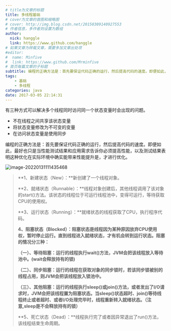 ```yaml
---
# title为文章的标题
title: 多线程基础
# cover为文章的首图和缩略图
# cover: http://img.blog.csdn.net/20150309140927553
# 作者信息，多作者则设置为数组
author: 
  nick: hanggle
  link: https://www.github.com/hanggle
# 如果文章为转载文章，需要多加文章出处项
#editor:
#  name: Minfive
#  link: https://www.github.com/Mrminfive
# 首页每篇文章的子标题
subtitle: 编程的正确方法是：首先要保证代码正确的运行，然后提高代码的速度。即便如此，最好也只是当性能测试结果和应用需求告诉你必须提高性能，以及测试结果表明这种优化在实际环境中确实能带来性能提升是，才进行优化。
tags: 
    - 基础
    - 多线程
categories: java
date: 2017-03-05 22:14:31
---
```


有三种方式可以解决多个线程同时访问同一个状态变量时会出现的问题。

* 不在线程之间共享该状态变量
* 将状态变量修改为不可变的变量
* 在访问状态变量是使用同步

编程的正确方法是：首先要保证代码正确的运行，然后提高代码的速度。即便如此，最好也只是当性能测试结果和应用需求告诉你必须提高性能，以及测试结果表明这种优化在实际环境中确实能带来性能提升是，才进行优化。

![image-20220131111435468](https://hanggle-blog.oss-cn-hangzhou.aliyuncs.com/article/image-20220131111435468.png)

> **1、新建状态（New）：**新创建了一个线程对象。
> 
> **2、就绪状态（Runnable）：**线程对象创建后，其他线程调用了该对象的start()方法。该状态的线程位于可运行线程池中，变得可运行，等待获取CPU的使用权。
> 
> **3、运行状态（Running）：**就绪状态的线程获取了CPU，执行程序代码。
> 
> **4、阻塞状态（Blocked）：阻塞状态是线程因为某种原因放弃CPU使用权，暂时停止运行。直到线程进入就绪状态，才有机会转到运行状态。阻塞的情况分三种：**
> 
> **（一）、等待阻塞：运行的线程执行wait()方法，JVM会把该线程放入等待池中。(wait会释放持有的锁)**
> 
> **（二）、同步阻塞：运行的线程在获取对象的同步锁时，若该同步锁被别的线程占用，则JVM会把该线程放入锁池中。**
> 
> **（三）、其他阻塞：运行的线程执行sleep()或join()方法，或者发出了I/O请求时，JVM会把该线程置为阻塞状态。当sleep()状态超时、join()等待线程终止或者超时、或者I/O处理完毕时，线程重新转入就绪状态。（注意,sleep是不会释放持有的锁）**
> 
> **5、死亡状态（Dead）：**线程执行完了或者因异常退出了run()方法，该线程结束生命周期。
